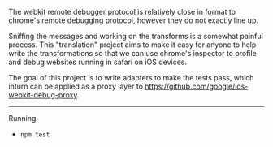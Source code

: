The webkit remote debugger protocol is relatively close in format to chrome's remote debugging protocol, however they do not exactly line up.

Sniffing the messages and working on the transforms is a somewhat painful process. This "translation" project aims to make it easy for anyone to help write the transformations so that we can use chrome's inspector to profile and debug websites running in safari on iOS devices.

The goal of this project is to write adapters to make the tests pass, which inturn can be applied as a proxy layer to https://github.com/google/ios-webkit-debug-proxy.

---

Running

* `npm test`
